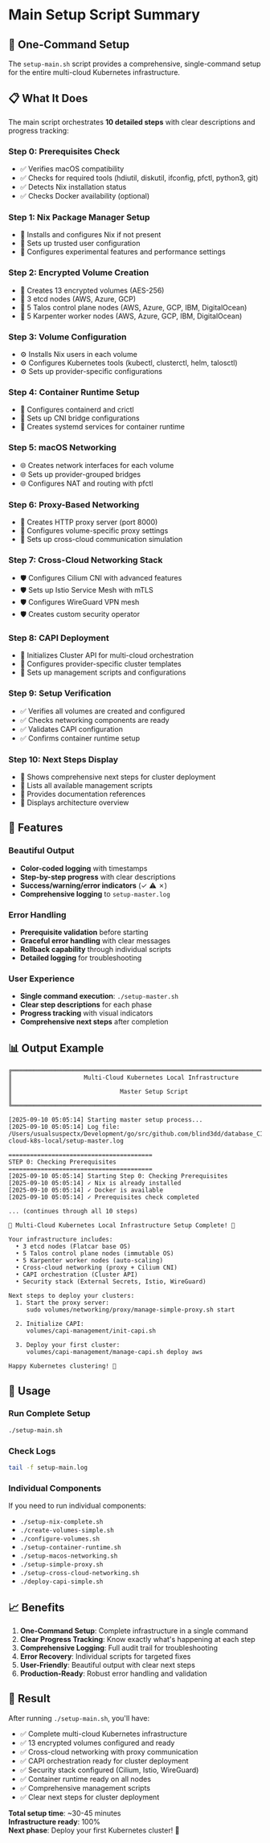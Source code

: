 # Main Setup Script Summary

## 🚀 One-Command Setup

The `setup-main.sh` script provides a comprehensive, single-command setup for the entire multi-cloud Kubernetes infrastructure.

## 📋 What It Does

The main script orchestrates **10 detailed steps** with clear descriptions and progress tracking:

### Step 0: Prerequisites Check
- ✅ Verifies macOS compatibility
- ✅ Checks for required tools (hdiutil, diskutil, ifconfig, pfctl, python3, git)
- ✅ Detects Nix installation status
- ✅ Checks Docker availability (optional)

### Step 1: Nix Package Manager Setup
- 🔧 Installs and configures Nix if not present
- 🔧 Sets up trusted user configuration
- 🔧 Configures experimental features and performance settings

### Step 2: Encrypted Volume Creation
- 💾 Creates 13 encrypted volumes (AES-256)
- 💾 3 etcd nodes (AWS, Azure, GCP)
- 💾 5 Talos control plane nodes (AWS, Azure, GCP, IBM, DigitalOcean)
- 💾 5 Karpenter worker nodes (AWS, Azure, GCP, IBM, DigitalOcean)

### Step 3: Volume Configuration
- ⚙️ Installs Nix users in each volume
- ⚙️ Configures Kubernetes tools (kubectl, clusterctl, helm, talosctl)
- ⚙️ Sets up provider-specific configurations

### Step 4: Container Runtime Setup
- 🐳 Configures containerd and crictl
- 🐳 Sets up CNI bridge configurations
- 🐳 Creates systemd services for container runtime

### Step 5: macOS Networking
- 🌐 Creates network interfaces for each volume
- 🌐 Sets up provider-grouped bridges
- 🌐 Configures NAT and routing with pfctl

### Step 6: Proxy-Based Networking
- 🔄 Creates HTTP proxy server (port 8000)
- 🔄 Configures volume-specific proxy settings
- 🔄 Sets up cross-cloud communication simulation

### Step 7: Cross-Cloud Networking Stack
- 🛡️ Configures Cilium CNI with advanced features
- 🛡️ Sets up Istio Service Mesh with mTLS
- 🛡️ Configures WireGuard VPN mesh
- 🛡️ Creates custom security operator

### Step 8: CAPI Deployment
- 🎯 Initializes Cluster API for multi-cloud orchestration
- 🎯 Configures provider-specific cluster templates
- 🎯 Sets up management scripts and configurations

### Step 9: Setup Verification
- ✅ Verifies all volumes are created and configured
- ✅ Checks networking components are ready
- ✅ Validates CAPI configuration
- ✅ Confirms container runtime setup

### Step 10: Next Steps Display
- 📖 Shows comprehensive next steps for cluster deployment
- 📖 Lists all available management scripts
- 📖 Provides documentation references
- 📖 Displays architecture overview

## 🎨 Features

### Beautiful Output
- **Color-coded logging** with timestamps
- **Step-by-step progress** with clear descriptions
- **Success/warning/error indicators** (✓ ⚠ ✗)
- **Comprehensive logging** to `setup-master.log`

### Error Handling
- **Prerequisite validation** before starting
- **Graceful error handling** with clear messages
- **Rollback capability** through individual scripts
- **Detailed logging** for troubleshooting

### User Experience
- **Single command execution**: `./setup-master.sh`
- **Clear step descriptions** for each phase
- **Progress tracking** with visual indicators
- **Comprehensive next steps** after completion

## 📊 Output Example

```
╔══════════════════════════════════════════════════════════════════════════════╗
║                    Multi-Cloud Kubernetes Local Infrastructure                ║
║                              Master Setup Script                             ║
╚══════════════════════════════════════════════════════════════════════════════╝

[2025-09-10 05:05:14] Starting master setup process...
[2025-09-10 05:05:14] Log file: /Users/usualsuspectx/Development/go/src/github.com/blind3dd/database_CI/multi-cloud-k8s-local/setup-master.log

========================================
STEP 0: Checking Prerequisites
========================================
[2025-09-10 05:05:14] Starting Step 0: Checking Prerequisites
[2025-09-10 05:05:14] ✓ Nix is already installed
[2025-09-10 05:05:14] ✓ Docker is available
[2025-09-10 05:05:14] ✓ Prerequisites check completed

... (continues through all 10 steps)

🎉 Multi-Cloud Kubernetes Local Infrastructure Setup Complete! 🎉

Your infrastructure includes:
  • 3 etcd nodes (Flatcar base OS)
  • 5 Talos control plane nodes (immutable OS)
  • 5 Karpenter worker nodes (auto-scaling)
  • Cross-cloud networking (proxy + Cilium CNI)
  • CAPI orchestration (Cluster API)
  • Security stack (External Secrets, Istio, WireGuard)

Next steps to deploy your clusters:
  1. Start the proxy server:
     sudo volumes/networking/proxy/manage-simple-proxy.sh start

  2. Initialize CAPI:
     volumes/capi-management/init-capi.sh

  3. Deploy your first cluster:
     volumes/capi-management/manage-capi.sh deploy aws

Happy Kubernetes clustering! 🚀
```

## 🔧 Usage

### Run Complete Setup
```bash
./setup-main.sh
```

### Check Logs
```bash
tail -f setup-main.log
```

### Individual Components
If you need to run individual components:
- `./setup-nix-complete.sh`
- `./create-volumes-simple.sh`
- `./configure-volumes.sh`
- `./setup-container-runtime.sh`
- `./setup-macos-networking.sh`
- `./setup-simple-proxy.sh`
- `./setup-cross-cloud-networking.sh`
- `./deploy-capi-simple.sh`

## 📈 Benefits

1. **One-Command Setup**: Complete infrastructure in a single command
2. **Clear Progress Tracking**: Know exactly what's happening at each step
3. **Comprehensive Logging**: Full audit trail for troubleshooting
4. **Error Recovery**: Individual scripts for targeted fixes
5. **User-Friendly**: Beautiful output with clear next steps
6. **Production-Ready**: Robust error handling and validation

## 🎯 Result

After running `./setup-main.sh`, you'll have:
- ✅ Complete multi-cloud Kubernetes infrastructure
- ✅ 13 encrypted volumes configured and ready
- ✅ Cross-cloud networking with proxy communication
- ✅ CAPI orchestration ready for cluster deployment
- ✅ Security stack configured (Cilium, Istio, WireGuard)
- ✅ Container runtime ready on all nodes
- ✅ Comprehensive management scripts
- ✅ Clear next steps for cluster deployment

**Total setup time**: ~30-45 minutes  
**Infrastructure ready**: 100%  
**Next phase**: Deploy your first Kubernetes cluster! 🚀
